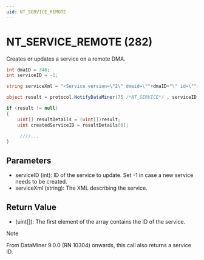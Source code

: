 ```yaml
---
uid: NT_SERVICE_REMOTE
---
```


# NT_SERVICE_REMOTE (282)

Creates or updates a service on a remote DMA.

```csharp
int dmaID = 346;
int serviceID = -1;

string serviceXml = "<Service version=\"2\" dmaid=\""+dmaID+"\" id=\""+serviceID+"\" name=\"test remote service\" description=\"\" vdxfile=\"\" ignoreTimeouts=\"false\" isTemplate=\"false\" generatedFromTemplate=\"\" type=\"\" timestamp=\"635723913806993291\"><Element idx=\"0\" dmaid=\"1\" eid=\"21\" alias=\"\" group=\"-1\" notUsedCapped=\"\" includedCapped=\"\" service=\"false\" serviceElement=\"False\" includeTrigger=\"\" excludeTrigger=\"\" notUsedTrigger=\"\" state=\"\" description=\"\" templateOptions=\"\"></Element><Element idx=\"1\" dmaid=\"2\" eid=\"3\" alias=\"\" group=\"-1\" notUsedCapped=\"\" includedCapped=\"\" service=\"false\" serviceElement=\"False\" includeTrigger=\"\" excludeTrigger=\"\" notUsedTrigger=\"\" state=\"\" description=\"\" templateOptions=\"\"></Element><Triggers></Triggers></Service>";

object result = protocol.NotifyDataMiner(75 /*NT_SERVICE*/ , serviceID, serviceXml);

if (result != null)
{
    uint[] resultDetails = (uint[])result;
    uint createdServiceID = resultDetails[0];

     ////...
}
```

## Parameters

- serviceID (int): ID of the service to update. Set -1 in case a new service needs to be created.
- serviceXml (string): The XML describing the service.

## Return Value

- (uint[]): The first element of the array contains the ID of the service.

> [!NOTE]
> From DataMiner 9.0.0 (RN 10304) onwards, this call also returns a service ID. 
